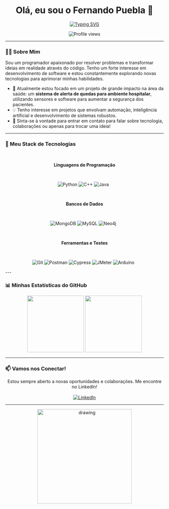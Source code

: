 <div align="center">

# Olá, eu sou o Fernando Puebla 👋

<a href="https://git.io/typing-svg"><img src="https://readme-typing-svg.demolab.com?font=Fira+Code&weight=700&size=28&duration=4000&pause=1000&color=36BCF7&center=true&vCenter=true&width=435&lines=AKA+Stenish" alt="Typing SVG" /></a>

![Profile views](https://komarev.com/ghpvc/?username=Stenishh&color=00A36C&style=flat-square)

</div>

---

### 👨‍💻 Sobre Mim

<p align="left">
  Sou um programador apaixonado por resolver problemas e transformar ideias em realidade através do código. Tenho um forte interesse em desenvolvimento de software e estou constantemente explorando novas tecnologias para aprimorar minhas habilidades.
</p>

- 🌱 Atualmente estou focado em um projeto de grande impacto na área da saúde: um **sistema de alerta de quedas para ambiente hospitalar**, utilizando sensores e software para aumentar a segurança dos pacientes.
- 💡 Tenho interesse em projetos que envolvam automação, inteligência artificial e desenvolvimento de sistemas robustos.
- 💬 Sinta-se à vontade para entrar em contato para falar sobre tecnologia, colaborações ou apenas para trocar uma ideia!

---

### 🚀 Meu Stack de Tecnologias

<div align="center">
  <p><strong>Linguagens de Programação</strong></p>
  <p>
    <img src="https://img.shields.io/badge/Python-3776AB?style=for-the-badge&logo=python&logoColor=white" alt="Python">
    <img src="https://img.shields.io/badge/C%2B%2B-00599C?style=for-the-badge&logo=cplusplus&logoColor=white" alt="C++">
    <img src="https://img.shields.io/badge/Java-007396?style=for-the-badge&logo=java&logoColor=white" alt="Java">
  </p>
  <p><strong>Bancos de Dados</strong></p>
  <p>
    <img src="https://img.shields.io/badge/MongoDB-47A248?style=for-the-badge&logo=mongodb&logoColor=white" alt="MongoDB">
    <img src="https://img.shields.io/badge/MySQL-4479A1?style=for-the-badge&logo=mysql&logoColor=white" alt="MySQL">
    <img src="https://img.shields.io/badge/Neo4j-008CC1?style=for-the-badge&logo=neo4j&logoColor=white" alt="Neo4j">
  </p>
  <p><strong>Ferramentas e Testes</strong></p>
  <p>
    <img src="https://img.shields.io/badge/Git-F05032?style=for-the-badge&logo=git&logoColor=white" alt="Git">
    <img src="https://img.shields.io/badge/Postman-FF6C37?style=for-the-badge&logo=postman&logoColor=white" alt="Postman">
    <img src="https.img.shields.io/badge/Cypress-17202C?style=for-the-badge&logo=cypress&logoColor=white" alt="Cypress">
    <img src="https://img.shields.io/badge/JMeter-D22128?style=for-the-badge&logo=apachejmeter&logoColor=white" alt="JMeter">
    <img src="https://img.shields.io/badge/Arduino-00979D?style=for-the-badge&logo=arduino&logoColor=white" alt="Arduino">
  </p>
</div>
---

### 📊 Minhas Estatísticas do GitHub

<div align="center">
  <img height="180em" src="https://github-readme-stats.vercel.app/api?username=Stenishh&show_icons=true&theme=tokyonight&hide_border=true&rank_icon=github" />
  <img height="180em" src="https://github-readme-stats.vercel.app/api/top-langs/?username=Stenishh&layout=compact&theme=tokyonight&hide_border=true" />
</div>

---

### 📫 Vamos nos Conectar!

<p align="center">
  Estou sempre aberto a novas oportunidades e colaborações. Me encontre no LinkedIn!
  <br/><br/>
  <a href="https://www.linkedin.com/in/fernandopuebla/">
    <img src="https://img.shields.io/badge/-LinkedIn-0077B5?style=flat-square&logo=linkedin&logoColor=white" alt="LinkedIn">
  </a>
</p>

---

<div align="center">
 <img src="https://media1.tenor.com/m/rWkw0t7U1y4AAAAd/mouth-slurp.gif" alt="drawing" width="300"/>
</div>
